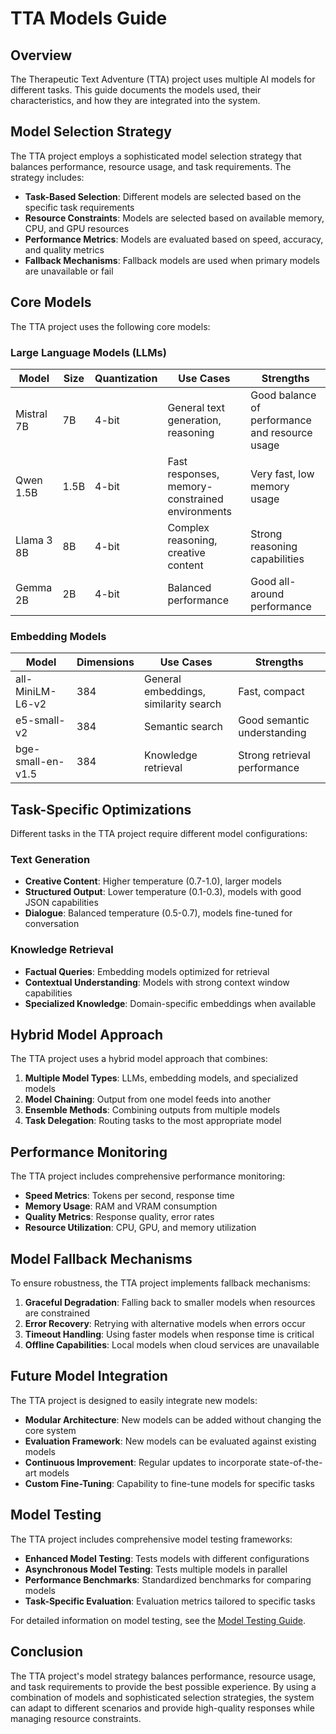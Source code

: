 # TTA Models Guide

## Overview

The Therapeutic Text Adventure (TTA) project uses multiple AI models for different tasks. This guide documents the models used, their characteristics, and how they are integrated into the system.

## Model Selection Strategy

The TTA project employs a sophisticated model selection strategy that balances performance, resource usage, and task requirements. The strategy includes:

- **Task-Based Selection**: Different models are selected based on the specific task requirements
- **Resource Constraints**: Models are selected based on available memory, CPU, and GPU resources
- **Performance Metrics**: Models are evaluated based on speed, accuracy, and quality metrics
- **Fallback Mechanisms**: Fallback models are used when primary models are unavailable or fail

## Core Models

The TTA project uses the following core models:

### Large Language Models (LLMs)

| Model | Size | Quantization | Use Cases | Strengths |
|-------|------|--------------|-----------|-----------|
| Mistral 7B | 7B | 4-bit | General text generation, reasoning | Good balance of performance and resource usage |
| Qwen 1.5B | 1.5B | 4-bit | Fast responses, memory-constrained environments | Very fast, low memory usage |
| Llama 3 8B | 8B | 4-bit | Complex reasoning, creative content | Strong reasoning capabilities |
| Gemma 2B | 2B | 4-bit | Balanced performance | Good all-around performance |

### Embedding Models

| Model | Dimensions | Use Cases | Strengths |
|-------|------------|-----------|-----------|
| all-MiniLM-L6-v2 | 384 | General embeddings, similarity search | Fast, compact |
| e5-small-v2 | 384 | Semantic search | Good semantic understanding |
| bge-small-en-v1.5 | 384 | Knowledge retrieval | Strong retrieval performance |

## Task-Specific Optimizations

Different tasks in the TTA project require different model configurations:

### Text Generation

- **Creative Content**: Higher temperature (0.7-1.0), larger models
- **Structured Output**: Lower temperature (0.1-0.3), models with good JSON capabilities
- **Dialogue**: Balanced temperature (0.5-0.7), models fine-tuned for conversation

### Knowledge Retrieval

- **Factual Queries**: Embedding models optimized for retrieval
- **Contextual Understanding**: Models with strong context window capabilities
- **Specialized Knowledge**: Domain-specific embeddings when available

## Hybrid Model Approach

The TTA project uses a hybrid model approach that combines:

1. **Multiple Model Types**: LLMs, embedding models, and specialized models
2. **Model Chaining**: Output from one model feeds into another
3. **Ensemble Methods**: Combining outputs from multiple models
4. **Task Delegation**: Routing tasks to the most appropriate model

## Performance Monitoring

The TTA project includes comprehensive performance monitoring:

- **Speed Metrics**: Tokens per second, response time
- **Memory Usage**: RAM and VRAM consumption
- **Quality Metrics**: Response quality, error rates
- **Resource Utilization**: CPU, GPU, and memory utilization

## Model Fallback Mechanisms

To ensure robustness, the TTA project implements fallback mechanisms:

1. **Graceful Degradation**: Falling back to smaller models when resources are constrained
2. **Error Recovery**: Retrying with alternative models when errors occur
3. **Timeout Handling**: Using faster models when response time is critical
4. **Offline Capabilities**: Local models when cloud services are unavailable

## Future Model Integration

The TTA project is designed to easily integrate new models:

- **Modular Architecture**: New models can be added without changing the core system
- **Evaluation Framework**: New models can be evaluated against existing models
- **Continuous Improvement**: Regular updates to incorporate state-of-the-art models
- **Custom Fine-Tuning**: Capability to fine-tune models for specific tasks

## Model Testing

The TTA project includes comprehensive model testing frameworks:

- **Enhanced Model Testing**: Tests models with different configurations
- **Asynchronous Model Testing**: Tests multiple models in parallel
- **Performance Benchmarks**: Standardized benchmarks for comparing models
- **Task-Specific Evaluation**: Evaluation metrics tailored to specific tasks

For detailed information on model testing, see the [Model Testing Guide](model-testing.md).

## Conclusion

The TTA project's model strategy balances performance, resource usage, and task requirements to provide the best possible experience. By using a combination of models and sophisticated selection strategies, the system can adapt to different scenarios and provide high-quality responses while managing resource constraints.
